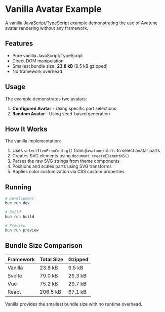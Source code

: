 # Vanilla Avatar Example

A vanilla JavaScript/TypeScript example demonstrating the use of Avatune avatar rendering without any framework.

## Features

- Pure vanilla JavaScript/TypeScript
- Direct DOM manipulation
- Smallest bundle size: **23.8 kB** (9.5 kB gzipped)
- No framework overhead

## Usage

The example demonstrates two avatars:

1. **Configured Avatar** - Using specific part selections
2. **Random Avatar** - Using seed-based generation

## How It Works

The vanilla implementation:

1. Uses `selectItemFromConfig()` from `@avatune/utils` to select avatar parts
2. Creates SVG elements using `document.createElementNS()`
3. Parses the raw SVG strings from theme components
4. Positions and scales parts using SVG transforms
5. Applies color customization via CSS custom properties

## Running

```bash
# Development
bun run dev

# Build
bun run build

# Preview
bun run preview
```

## Bundle Size Comparison

| Framework | Total Size | Gzipped |
|-----------|------------|---------|
| Vanilla   | 23.8 kB    | 9.5 kB  |
| Svelte    | 79.0 kB    | 29.3 kB |
| Vue       | 75.2 kB    | 29.7 kB |
| React     | 206.5 kB   | 67.1 kB |

Vanilla provides the smallest bundle size with no runtime overhead.
